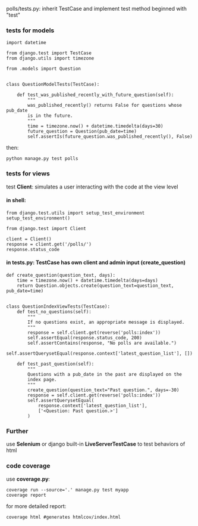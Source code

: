 polls/tests.py: inherit TestCase and implement test method beginned with "test"

### tests for models
```
import datetime

from django.test import TestCase
from django.utils import timezone

from .models import Question


class QuestionModelTests(TestCase):

    def test_was_published_recently_with_future_question(self):
        """
        was_published_recently() returns False for questions whose pub_date
        is in the future.
        """
        time = timezone.now() + datetime.timedelta(days=30)
        future_question = Question(pub_date=time)
        self.assertIs(future_question.was_published_recently(), False)
```

then:
```
python manage.py test polls
```
### tests for views
test **Client**: simulates a user interacting with the code at the view level
#### in shell:
```
from django.test.utils import setup_test_environment
setup_test_environment()

from django.test import Client

client = Client()
response = client.get('/polls/')
response.status_code
```
 
#### in tests.py: TestCase has own client and admin input (create_question)
```
def create_question(question_text, days):
    time = timezone.now() + datetime.timedelta(days=days)
    return Question.objects.create(question_text=question_text, pub_date=time)
    

class QuestionIndexViewTests(TestCase):
    def test_no_questions(self):
        """
        If no questions exist, an appropriate message is displayed.
        """
        response = self.client.get(reverse('polls:index'))
        self.assertEqual(response.status_code, 200)
        self.assertContains(response, "No polls are available.")
        self.assertQuerysetEqual(response.context['latest_question_list'], [])
        
    def test_past_question(self):
        """
        Questions with a pub_date in the past are displayed on the
        index page.
        """
        create_question(question_text="Past question.", days=-30)
        response = self.client.get(reverse('polls:index'))
        self.assertQuerysetEqual(
            response.context['latest_question_list'],
            ['<Question: Past question.>']
        )
```

### Further
use **Selenium** or django built-in **LiveServerTestCase** to test behaviors of html

### code coverage
use **coverage.py**:
```
coverage run --source='.' manage.py test myapp
coverage report
```
for more detailed report:
```
coverage html #generates htmlcov/index.html
```
